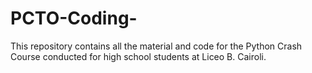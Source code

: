 # PCTO-Coding-
This repository contains all the material and code for the Python Crash Course conducted for high school students at Liceo B. Cairoli.
